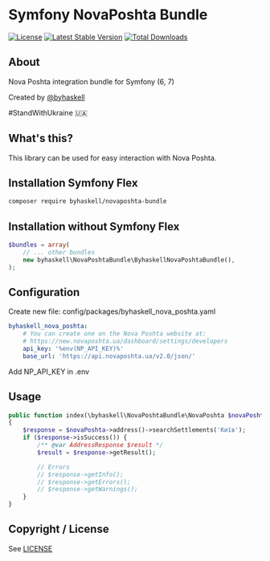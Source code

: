 # Symfony NovaPoshta Bundle

[![License](https://img.shields.io/packagist/l/byhaskell/novaposhta-bundle.svg?style=flat-square)](https://packagist.org/packages/byhaskell/novaposhta-bundle)
[![Latest Stable Version](https://img.shields.io/packagist/v/byhaskell/novaposhta-bundle.svg?style=flat-square)](https://packagist.org/packages/byhaskell/novaposhta-bundle)
[![Total Downloads](https://img.shields.io/packagist/dt/byhaskell/novaposhta-bundle.svg?style=flat-square)](https://packagist.org/packages/byhaskell/novaposhta-bundle)

About
-----
Nova Poshta integration bundle for Symfony (6, 7)

Created by [@byhaskell](https://github.com/byhaskell)

#StandWithUkraine 🇺🇦

What's this?
------------

This library can be used for easy interaction with Nova Poshta.

Installation Symfony Flex
-------------------------
```bash
composer require byhaskell/novaposhta-bundle
```
Installation without Symfony Flex
---------------------------------
```php
$bundles = array(
	// ... other bundles
    new byhaskell\NovaPoshtaBundle\ByhaskellNovaPoshtaBundle(),
);
```

Configuration
-------------

Create new file: config/packages/byhaskell_nova_poshta.yaml
```yaml
byhaskell_nova_poshta:
    # You can create one on the Nova Poshta website at:
    # https://new.novaposhta.ua/dashboard/settings/developers
    api_key: '%env(NP_API_KEY)%'
    base_url: 'https://api.novaposhta.ua/v2.0/json/'
```
Add NP_API_KEY in .env

Usage
-----

```php
public function index(\byhaskell\NovaPoshtaBundle\NovaPoshta $novaPoshta): JsonResponse
{
    $response = $novaPoshta->address()->searchSettlements('Київ');
    if ($response->isSuccess()) {
        /** @var AddressResponse $result */
        $result = $response->getResult();

        // Errors 
        // $response->getInfo();
        // $response->getErrors();
        // $response->getWarnings();
    }
}
```

Copyright / License
-------------------

See [LICENSE](https://github.com/byhaskell/novaposhta-bundle/blob/main/LICENSE)
